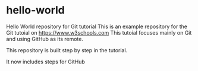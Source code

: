 # hello-world
Hello World repository for Git tutorial
This is an example repository for the Git tutoial on https://www.w3schools.com
This tutoial focuses mainly on Git and using GitHub as its  remote.

This repository is built step by step in the tutorial.

It now includes steps for GitHub
